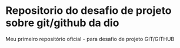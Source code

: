 # Repositorio do desafio de projeto sobre git/github da dio
Meu primeiro repositório oficial - para desafio de projeto GIT/GITHUB
